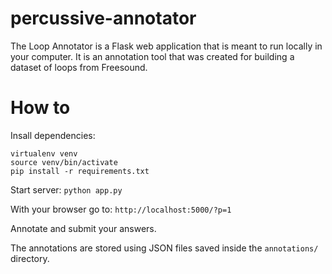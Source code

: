 # percussive-annotator

The Loop Annotator is a Flask web application that is meant to run locally in your computer.
It is an annotation tool that was created for building a dataset of loops from Freesound.


# How to

Insall dependencies:
```shell
virtualenv venv
source venv/bin/activate
pip install -r requirements.txt
```

Start server:
`python app.py`

With your browser go to:
`http://localhost:5000/?p=1`

Annotate and submit your answers.

The annotations are stored using JSON files saved inside the `annotations/` directory.
